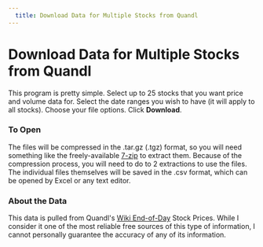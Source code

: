 ```yaml
---
  title: Download Data for Multiple Stocks from Quandl
---
```


# Download Data for Multiple Stocks from Quandl

This program is pretty simple. Select up to 25 stocks that you want price and volume data for. Select the date ranges you wish to have (it will apply to all stocks). Choose your file options. Click **Download**. 

### To Open
The files will be compressed in the .tar.gz (.tgz) format, so you will need something like the freely-available [7-zip](http://www.7-zip.org/) to extract them. Because of the compression process, you will need to do to 2 extractions to use the files. The individual files themselves will be saved in the .csv format, which can be opened by Excel or any text editor.

### About the Data
This data is pulled from Quandl's [Wiki End-of-Day](https://www.quandl.com/data/WIKI/documentation/documentation) Stock Prices. While I consider it one of the most reliable free sources of this type of information, I cannot personally guarantee the accuracy of any of its information.


